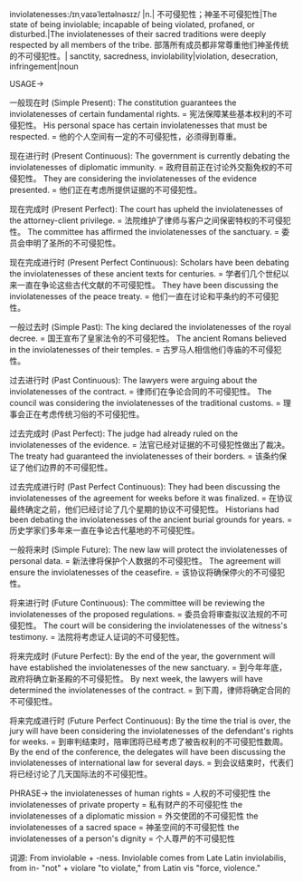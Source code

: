 inviolatenesses:/ɪnˌvaɪəˈleɪtəlnəsɪz/
|n.| 不可侵犯性；神圣不可侵犯性|The state of being inviolable; incapable of being violated, profaned, or disturbed.|The inviolatenesses of their sacred traditions were deeply respected by all members of the tribe.  部落所有成员都非常尊重他们神圣传统的不可侵犯性。| sanctity, sacredness, inviolability|violation, desecration, infringement|noun


USAGE->

一般现在时 (Simple Present):
The constitution guarantees the inviolatenesses of certain fundamental rights. = 宪法保障某些基本权利的不可侵犯性。
His personal space has certain inviolatenesses that must be respected. = 他的个人空间有一定的不可侵犯性，必须得到尊重。


现在进行时 (Present Continuous):
The government is currently debating the inviolatenesses of diplomatic immunity. = 政府目前正在讨论外交豁免权的不可侵犯性。
They are considering the inviolatenesses of the evidence presented. = 他们正在考虑所提供证据的不可侵犯性。


现在完成时 (Present Perfect):
The court has upheld the inviolatenesses of the attorney-client privilege. = 法院维护了律师与客户之间保密特权的不可侵犯性。
The committee has affirmed the inviolatenesses of the sanctuary. = 委员会申明了圣所的不可侵犯性。


现在完成进行时 (Present Perfect Continuous):
Scholars have been debating the inviolatenesses of these ancient texts for centuries. = 学者们几个世纪以来一直在争论这些古代文献的不可侵犯性。
They have been discussing the inviolatenesses of the peace treaty. = 他们一直在讨论和平条约的不可侵犯性。


一般过去时 (Simple Past):
The king declared the inviolatenesses of the royal decree. = 国王宣布了皇家法令的不可侵犯性。
The ancient Romans believed in the inviolatenesses of their temples. = 古罗马人相信他们寺庙的不可侵犯性。


过去进行时 (Past Continuous):
The lawyers were arguing about the inviolatenesses of the contract. = 律师们在争论合同的不可侵犯性。
The council was considering the inviolatenesses of the traditional customs. = 理事会正在考虑传统习俗的不可侵犯性。


过去完成时 (Past Perfect):
The judge had already ruled on the inviolatenesses of the evidence. = 法官已经对证据的不可侵犯性做出了裁决。
The treaty had guaranteed the inviolatenesses of their borders. = 该条约保证了他们边界的不可侵犯性。


过去完成进行时 (Past Perfect Continuous):
They had been discussing the inviolatenesses of the agreement for weeks before it was finalized. = 在协议最终确定之前，他们已经讨论了几个星期的协议不可侵犯性。
Historians had been debating the inviolatenesses of the ancient burial grounds for years. = 历史学家们多年来一直在争论古代墓地的不可侵犯性。


一般将来时 (Simple Future):
The new law will protect the inviolatenesses of personal data. = 新法律将保护个人数据的不可侵犯性。
The agreement will ensure the inviolatenesses of the ceasefire. = 该协议将确保停火的不可侵犯性。


将来进行时 (Future Continuous):
The committee will be reviewing the inviolatenesses of the proposed regulations. = 委员会将审查拟议法规的不可侵犯性。
The court will be considering the inviolatenesses of the witness's testimony. = 法院将考虑证人证词的不可侵犯性。


将来完成时 (Future Perfect):
By the end of the year, the government will have established the inviolatenesses of the new sanctuary. = 到今年年底，政府将确立新圣殿的不可侵犯性。
By next week, the lawyers will have determined the inviolatenesses of the contract. = 到下周，律师将确定合同的不可侵犯性。



将来完成进行时 (Future Perfect Continuous):
By the time the trial is over, the jury will have been considering the inviolatenesses of the defendant's rights for weeks.  = 到审判结束时，陪审团将已经考虑了被告权利的不可侵犯性数周。
By the end of the conference, the delegates will have been discussing the inviolatenesses of international law for several days. = 到会议结束时，代表们将已经讨论了几天国际法的不可侵犯性。


PHRASE->
the inviolatenesses of human rights = 人权的不可侵犯性
the inviolatenesses of private property = 私有财产的不可侵犯性
the inviolatenesses of a diplomatic mission = 外交使团的不可侵犯性
the inviolatenesses of a sacred space = 神圣空间的不可侵犯性
the inviolatenesses of a person's dignity = 个人尊严的不可侵犯性

词源: From inviolable + -ness. Inviolable comes from Late Latin inviolabilis, from in- "not" + violare "to violate," from Latin vis "force, violence."
